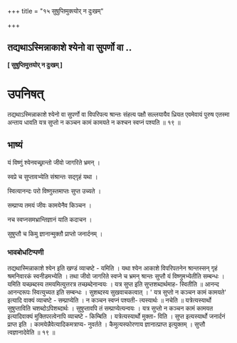 +++
title = "१५ सुषुप्तिमुक्त्योर् न दुःखम्"

+++


## तद्यथाऽस्मिन्नाकाशे श्येनो वा सुपर्णो वा ..

**\[ सुषुप्तिमुत्तयोर् न दुःखम् \]**

# **उपनिषत्**

तद्यथाऽस्मिन्नाकाशे श्येनो वा सुपर्णो वा विपरिपत्य श्रान्तः संहत्य पक्षौ सल्लयायैव ध्रियत एवमेवायं पुरुष एतस्मा अन्ताय धावति यत्र सुप्तो न कञ्चन कामं कामयते न कश्चन स्वप्नं पश्यति ॥ १९ ॥

## **भाष्यं**

यं विष्णुं श्येनवच्छ्रान्तो जीवो जागरिते भ्रमन् ।

स्वप्रे च सुप्तावभ्येति संश्रान्तः सद्गृहं यथा ।

स्वित्यानन्दः परो विष्णुस्तमाप्तः सुप्त उच्यते ।

सम्प्राप्य तमयं जीवः कामयेनैव किञ्चन ।

नच स्वप्नसमभ्रान्तिज्ञानं याति कदाचन ।

सुषुप्तौ च किमु ज्ञानान्मुक्तौ प्राप्तो जनार्दनम् ।

### **भावबोधटिप्पणी**

तद्यथास्मिन्नाकाशे श्येन इति खण्डं व्याचष्टे - यमिति । यथा श्येन आकाशे विपरिपतनेन श्रान्तस्सन् गृहं श्रमनिवारकं स्वनीडमभ्येति । तथा जीवो जागरिते स्वप्ने च भ्रमन् श्रान्तः सुप्तौ यं विष्णुमभ्येतीति सम्बन्धः ।
यमिति यच्छब्दस्य तमयमित्युत्तरत्र तच्छब्देनान्वयः । यत्र सुप्त इति सुप्तशब्दार्थमाह- स्वितीति ॥ आनन्द आनन्दरूपः स्वित्युच्यत इति सम्बन्धः । सुशब्दस्य सुखवाचकत्वात् । ' यत्र सुप्तो न कञ्चन कामं कामयते' इत्यादि वाक्यं व्याचष्टे - सम्प्राप्येति । न कञ्चन स्वप्नं पश्यती- त्यस्यार्थः ॥ नचेति ॥ यत्रेत्यस्यार्थो सुषुप्ताविति चशब्दोऽपिशब्दार्थः । सुषुप्तावपि तं सम्प्राप्येत्यन्वयः । यत्र सुप्तो न कञ्चन कामं कामयत इत्यादिवाक्यं मुक्तिपरत्वेनापि व्याचष्टे - किम्बिति । यत्रेत्यस्यार्थो मुक्ता- विति । सुप्त इत्यस्यार्थो जनार्दनं प्राप्त इति । कामयेन्नैवेत्यादिकमत्राप्य- नुवर्तते । कैमुत्यस्फोरणाय ज्ञानात्प्राप्त इत्युक्तम् । सुप्तौ त्वज्ञानादेवेति ॥ १९ ॥

